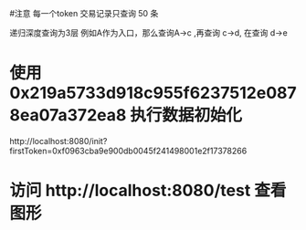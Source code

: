  #注意
 每一个token 交易记录只查询 50 条

递归深度查询为3层
例如A作为入口，那么查询A->c ,再查询 c->d, 在查询 d->e 



#  使用 0x219a5733d918c955f6237512e0878ea07a372ea8 执行数据初始化
http://localhost:8080/init?firstToken=0xf0963cba9e900db0045f241498001e2f17378266


#  访问 http://localhost:8080/test 查看图形